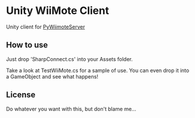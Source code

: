 Unity WiiMote Client
====================

Unity client for [PyWiimoteServer](https://github.com/derosa/pywiimoteserver)

How to use
---------
Just drop 'SharpConnect.cs' into your Assets folder.

Take a look at TestWiiMote.cs for a sample of use. You can even drop it into a GameObject and see what happens!

License
-------
Do whatever you want with this, but don't blame me...
